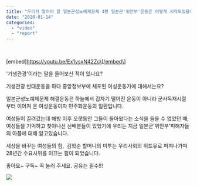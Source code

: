 ```yaml
---
title: "우리가 알아야 할 일본군성노예제문제 4편 일본군'위안부'운동은 어떻게 시작되었을까?_윤미향 대표"
date: "2020-01-14"
categories: 
  - "video"
  - "report"
---
```


 

\[embed\]https://youtu.be/Ex1vsxN42Zc\[/embed\]

'기생관광'이라는 말을 들어보신 적이 있나요?

기생관광 반대운동을 하다 중앙정보부에 체포된 여성운동가에 대해서는요?

일본군성노예제문제 해결운동은 하늘에서 갑자기 떨어진 운동이 아니라 군사독재시절부터 이어져 온 여성운동이자 민주화운동의 일환입니다.

여성들이 끌려갔는데 해방 이후 오랫동안 그들이 돌아왔다는 소식을 들을 수 없었던 때, 여성들을 기억하고 찾아나선 선배분들이 있었기에 우리는 지금 일본군'위안부'피해자들의 아픔에 대해 알고있습니다.

세상을 바꾸는 여성들의 힘,  김학순 할머니의 미투는 우리사회의 위드유로 퍼져나가며 28년간 수요시위를 이끄는 힘이 되었습니다.

좋아요~ 구독~ 꼭 눌러 주세요. 공유는 필수!!!

![](http://womenandwar.net/kr/wp-content/uploads/2020/01/4편-일본군위안부운동은-어떻게-시작되었을까.jpg)
